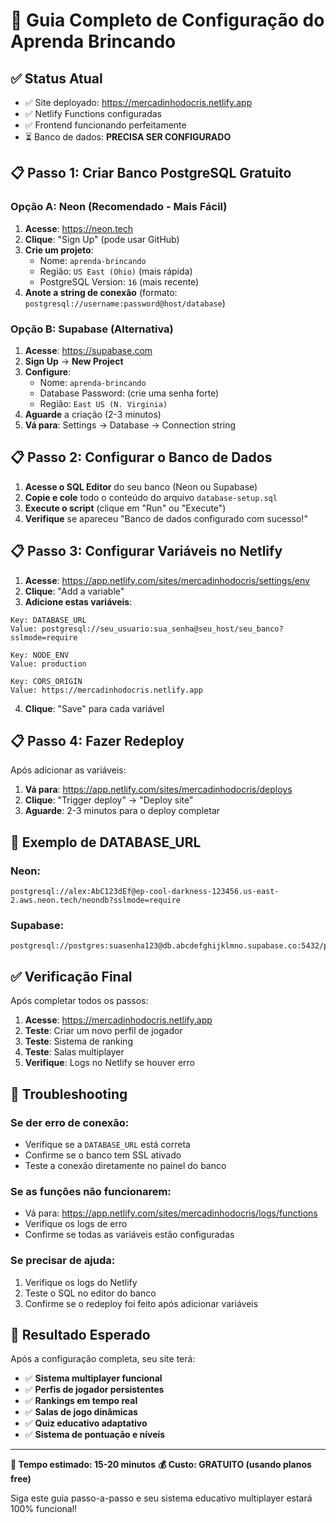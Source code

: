 # 🚀 Guia Completo de Configuração do Aprenda Brincando

## ✅ Status Atual
- ✅ Site deployado: https://mercadinhodocris.netlify.app
- ✅ Netlify Functions configuradas
- ✅ Frontend funcionando perfeitamente
- ⏳ Banco de dados: **PRECISA SER CONFIGURADO**

## 📋 Passo 1: Criar Banco PostgreSQL Gratuito

### Opção A: Neon (Recomendado - Mais Fácil)

1. **Acesse**: https://neon.tech
2. **Clique**: "Sign Up" (pode usar GitHub)
3. **Crie um projeto**:
   - Nome: `aprenda-brincando`
   - Região: `US East (Ohio)` (mais rápida)
   - PostgreSQL Version: `16` (mais recente)
4. **Anote a string de conexão** (formato: `postgresql://username:password@host/database`)

### Opção B: Supabase (Alternativa)

1. **Acesse**: https://supabase.com
2. **Sign Up** → **New Project**
3. **Configure**:
   - Nome: `aprenda-brincando`
   - Database Password: (crie uma senha forte)
   - Região: `East US (N. Virginia)`
4. **Aguarde** a criação (2-3 minutos)
5. **Vá para**: Settings → Database → Connection string

## 📋 Passo 2: Configurar o Banco de Dados

1. **Acesse o SQL Editor** do seu banco (Neon ou Supabase)
2. **Copie e cole** todo o conteúdo do arquivo `database-setup.sql`
3. **Execute o script** (clique em "Run" ou "Execute")
4. **Verifique** se apareceu "Banco de dados configurado com sucesso!"

## 📋 Passo 3: Configurar Variáveis no Netlify

1. **Acesse**: https://app.netlify.com/sites/mercadinhodocris/settings/env
2. **Clique**: "Add a variable"
3. **Adicione estas variáveis**:

```
Key: DATABASE_URL
Value: postgresql://seu_usuario:sua_senha@seu_host/seu_banco?sslmode=require

Key: NODE_ENV  
Value: production

Key: CORS_ORIGIN
Value: https://mercadinhodocris.netlify.app
```

4. **Clique**: "Save" para cada variável

## 📋 Passo 4: Fazer Redeploy

Após adicionar as variáveis:

1. **Vá para**: https://app.netlify.com/sites/mercadinhodocris/deploys
2. **Clique**: "Trigger deploy" → "Deploy site"
3. **Aguarde**: 2-3 minutos para o deploy completar

## 🎯 Exemplo de DATABASE_URL

### Neon:
```
postgresql://alex:AbC123dEf@ep-cool-darkness-123456.us-east-2.aws.neon.tech/neondb?sslmode=require
```

### Supabase:
```
postgresql://postgres:suasenha123@db.abcdefghijklmno.supabase.co:5432/postgres
```

## ✅ Verificação Final

Após completar todos os passos:

1. **Acesse**: https://mercadinhodocris.netlify.app
2. **Teste**: Criar um novo perfil de jogador
3. **Teste**: Sistema de ranking
4. **Teste**: Salas multiplayer
5. **Verifique**: Logs no Netlify se houver erro

## 🔧 Troubleshooting

### Se der erro de conexão:
- Verifique se a `DATABASE_URL` está correta
- Confirme se o banco tem SSL ativado
- Teste a conexão diretamente no painel do banco

### Se as funções não funcionarem:
- Vá para: https://app.netlify.com/sites/mercadinhodocris/logs/functions
- Verifique os logs de erro
- Confirme se todas as variáveis estão configuradas

### Se precisar de ajuda:
1. Verifique os logs do Netlify
2. Teste o SQL no editor do banco
3. Confirme se o redeploy foi feito após adicionar variáveis

## 🎉 Resultado Esperado

Após a configuração completa, seu site terá:

- ✅ **Sistema multiplayer funcional**
- ✅ **Perfis de jogador persistentes**
- ✅ **Rankings em tempo real**
- ✅ **Salas de jogo dinâmicas**
- ✅ **Quiz educativo adaptativo**
- ✅ **Sistema de pontuação e níveis**

---

**🚀 Tempo estimado: 15-20 minutos**
**💰 Custo: GRATUITO (usando planos free)**

Siga este guia passo-a-passo e seu sistema educativo multiplayer estará 100% funcional!